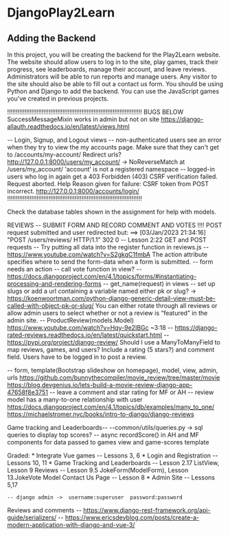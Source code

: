 # DjangoPlay2Learn
## Adding the Backend

In this project, you will be creating the backend for the Play2Learn website.
The website should allow users to log in to the site, play games, track their progress, see leaderboards, manage their account, and leave reviews.
Administrators will be able to run reports and manage users.
Any visitor to the site should also be able to fill out a contact us form.
You should be using Python and Django to add the backend.
You can use the JavaScript games you've created in previous projects.

!!!!!!!!!!!!!!!!!!!!!!!!!!!!!!!!!!!!!!!!!!!!!!!!!!!!!!!!!!!!!!!!!!!!!!!!!!!!!!
BUGS BELOW
SuccessMessageMixin works in admin but not on site
https://django-allauth.readthedocs.io/en/latest/views.html

-- Login, Signup, and Logout views
    -- non-authenticated users see an error when they try to view the my accounts page.
    Make sure that they can't get to /accounts/my-account/
    Redirect urls?
    http://127.0.0.1:8000/users/my_account/
    -> NoReverseMatch at /users/my_account/
    'account' is not a registered namespace
    -- logged-in users who log in again get a 403
    Forbidden (403)
    CSRF verification failed. Request aborted.
    Help
    Reason given for failure:
    CSRF token from POST incorrect.
    http://127.0.0.1:8000/accounts/login/
!!!!!!!!!!!!!!!!!!!!!!!!!!!!!!!!!!!!!!!!!!!!!!!!!!!!!!!!!!!!!!!!!!!!!!!!!!!!!!

Check the database tables shown in the assignment for help with models.


REVIEWS -- SUBMIT FORM AND RECORD COMMENT AND VOTES
!!!! POST request submitted and user redirected but:
==> [03/Jan/2023 21:34:16] "POST /users/reviews/ HTTP/1.1" 302 0
-- Lesson 2:22 GET and POST requests
-- Try putting all data into the register function in reviews.js
    -- https://www.youtube.com/watch?v=S2gkqC1fmbA
The action attribute specifies where to send the form-data when a form is submitted.
-- form needs an action
-- call vote function in view?
-- https://docs.djangoproject.com/en/4.1/topics/forms/#instantiating-processing-and-rendering-forms
    -- get_name(request) in views
    -- set up slugs or add a url containing a variable named either pk or slug? -> https://koenwoortman.com/python-django-generic-detail-view-must-be-called-with-object-pk-or-slug/
    You can either rotate through all reviews or allow admin users to select whether or not a review is “featured” in the admin site.
    -- ProductReview(models.Model) https://www.youtube.com/watch?v=Hqy-9e2IBGc ~3:18
    -- https://django-rated-reviews.readthedocs.io/en/latest/quickstart.html
    -- https://pypi.org/project/django-review/
    Should I use a ManyToManyField to map reviews, games, and users?
    Include a rating (5 stars?) and comment field. Users have to be logged in to post a review.


-- form, template(Bootstrap slideshow on homepage), model, view, admin, urls
https://github.com/bunnythecompiler/movie_review/tree/master/movie
https://blog.devgenius.io/lets-build-a-movie-review-django-app-47658f8e3751
-- leave a comment and star rating for MF or AH
-- review model has a many-to-one relationship with user
https://docs.djangoproject.com/en/4.1/topics/db/examples/many_to_one/
https://michaelstromer.nyc/books/intro-to-django/django-reviews



Game tracking and Leaderboards--
--common/utils/queries.py -> sql queries to display top scores?
-- async recordScore() in AH and MF components for data passed to games view and game-scores template

Graded:
    * Integrate Vue games -- Lessons 3, 6
    * Login and Registration -- Lessons 10, 11
    * Game Tracking and Leaderboards -- Lesson 2.17 ListView, Lesson 9
    Reviews -- Lesson 9.5 JokeForm(ModelForm), Lesson 13.JokeVote Model
    Contact Us Page -- Lesson 8
    * Admin Site -- Lessons 5,17

    -- django admin ->  username:superuser  password:password


Reviews and comments
-- https://www.django-rest-framework.org/api-guide/serializers/
-- https://www.ericsdevblog.com/posts/create-a-modern-application-with-django-and-vue-3/
